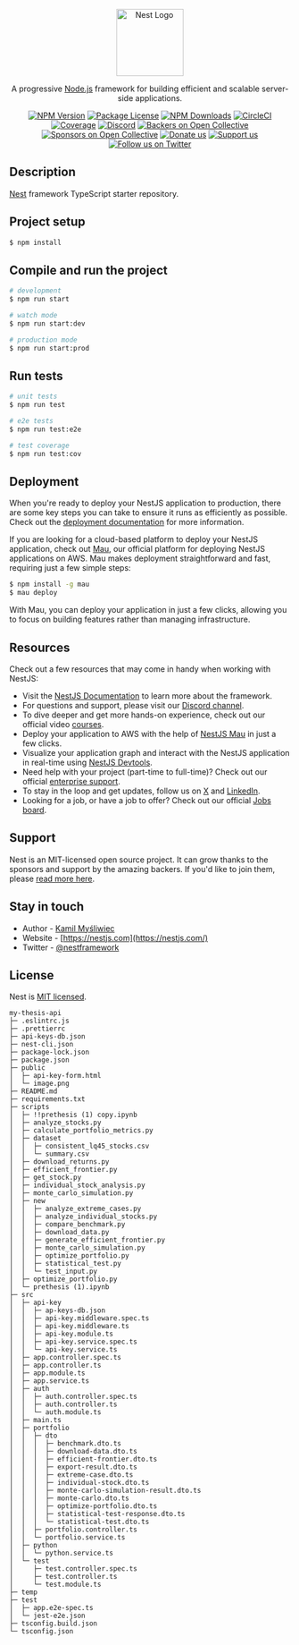 <p align="center">
  <a href="http://nestjs.com/" target="blank"><img src="https://nestjs.com/img/logo-small.svg" width="120" alt="Nest Logo" /></a>
</p>

[circleci-image]: https://img.shields.io/circleci/build/github/nestjs/nest/master?token=abc123def456
[circleci-url]: https://circleci.com/gh/nestjs/nest

  <p align="center">A progressive <a href="http://nodejs.org" target="_blank">Node.js</a> framework for building efficient and scalable server-side applications.</p>
    <p align="center">
<a href="https://www.npmjs.com/~nestjscore" target="_blank"><img src="https://img.shields.io/npm/v/@nestjs/core.svg" alt="NPM Version" /></a>
<a href="https://www.npmjs.com/~nestjscore" target="_blank"><img src="https://img.shields.io/npm/l/@nestjs/core.svg" alt="Package License" /></a>
<a href="https://www.npmjs.com/~nestjscore" target="_blank"><img src="https://img.shields.io/npm/dm/@nestjs/common.svg" alt="NPM Downloads" /></a>
<a href="https://circleci.com/gh/nestjs/nest" target="_blank"><img src="https://img.shields.io/circleci/build/github/nestjs/nest/master" alt="CircleCI" /></a>
<a href="https://coveralls.io/github/nestjs/nest?branch=master" target="_blank"><img src="https://coveralls.io/repos/github/nestjs/nest/badge.svg?branch=master#9" alt="Coverage" /></a>
<a href="https://discord.gg/G7Qnnhy" target="_blank"><img src="https://img.shields.io/badge/discord-online-brightgreen.svg" alt="Discord"/></a>
<a href="https://opencollective.com/nest#backer" target="_blank"><img src="https://opencollective.com/nest/backers/badge.svg" alt="Backers on Open Collective" /></a>
<a href="https://opencollective.com/nest#sponsor" target="_blank"><img src="https://opencollective.com/nest/sponsors/badge.svg" alt="Sponsors on Open Collective" /></a>
  <a href="https://paypal.me/kamilmysliwiec" target="_blank"><img src="https://img.shields.io/badge/Donate-PayPal-ff3f59.svg" alt="Donate us"/></a>
    <a href="https://opencollective.com/nest#sponsor"  target="_blank"><img src="https://img.shields.io/badge/Support%20us-Open%20Collective-41B883.svg" alt="Support us"></a>
  <a href="https://twitter.com/nestframework" target="_blank"><img src="https://img.shields.io/twitter/follow/nestframework.svg?style=social&label=Follow" alt="Follow us on Twitter"></a>
</p>
  <!--[![Backers on Open Collective](https://opencollective.com/nest/backers/badge.svg)](https://opencollective.com/nest#backer)
  [![Sponsors on Open Collective](https://opencollective.com/nest/sponsors/badge.svg)](https://opencollective.com/nest#sponsor)-->

## Description

[Nest](https://github.com/nestjs/nest) framework TypeScript starter repository.

## Project setup

```bash
$ npm install
```

## Compile and run the project

```bash
# development
$ npm run start

# watch mode
$ npm run start:dev

# production mode
$ npm run start:prod
```

## Run tests

```bash
# unit tests
$ npm run test

# e2e tests
$ npm run test:e2e

# test coverage
$ npm run test:cov
```

## Deployment

When you're ready to deploy your NestJS application to production, there are some key steps you can take to ensure it runs as efficiently as possible. Check out the [deployment documentation](https://docs.nestjs.com/deployment) for more information.

If you are looking for a cloud-based platform to deploy your NestJS application, check out [Mau](https://mau.nestjs.com), our official platform for deploying NestJS applications on AWS. Mau makes deployment straightforward and fast, requiring just a few simple steps:

```bash
$ npm install -g mau
$ mau deploy
```

With Mau, you can deploy your application in just a few clicks, allowing you to focus on building features rather than managing infrastructure.

## Resources

Check out a few resources that may come in handy when working with NestJS:

- Visit the [NestJS Documentation](https://docs.nestjs.com) to learn more about the framework.
- For questions and support, please visit our [Discord channel](https://discord.gg/G7Qnnhy).
- To dive deeper and get more hands-on experience, check out our official video [courses](https://courses.nestjs.com/).
- Deploy your application to AWS with the help of [NestJS Mau](https://mau.nestjs.com) in just a few clicks.
- Visualize your application graph and interact with the NestJS application in real-time using [NestJS Devtools](https://devtools.nestjs.com).
- Need help with your project (part-time to full-time)? Check out our official [enterprise support](https://enterprise.nestjs.com).
- To stay in the loop and get updates, follow us on [X](https://x.com/nestframework) and [LinkedIn](https://linkedin.com/company/nestjs).
- Looking for a job, or have a job to offer? Check out our official [Jobs board](https://jobs.nestjs.com).

## Support

Nest is an MIT-licensed open source project. It can grow thanks to the sponsors and support by the amazing backers. If you'd like to join them, please [read more here](https://docs.nestjs.com/support).

## Stay in touch

- Author - [Kamil Myśliwiec](https://twitter.com/kammysliwiec)
- Website - [https://nestjs.com](https://nestjs.com/)
- Twitter - [@nestframework](https://twitter.com/nestframework)

## License

Nest is [MIT licensed](https://github.com/nestjs/nest/blob/master/LICENSE).

```
my-thesis-api
├─ .eslintrc.js
├─ .prettierrc
├─ api-keys-db.json
├─ nest-cli.json
├─ package-lock.json
├─ package.json
├─ public
│  ├─ api-key-form.html
│  └─ image.png
├─ README.md
├─ requirements.txt
├─ scripts
│  ├─ !!prethesis (1) copy.ipynb
│  ├─ analyze_stocks.py
│  ├─ calculate_portfolio_metrics.py
│  ├─ dataset
│  │  ├─ consistent_lq45_stocks.csv
│  │  └─ summary.csv
│  ├─ download_returns.py
│  ├─ efficient_frontier.py
│  ├─ get_stock.py
│  ├─ individual_stock_analysis.py
│  ├─ monte_carlo_simulation.py
│  ├─ new
│  │  ├─ analyze_extreme_cases.py
│  │  ├─ analyze_individual_stocks.py
│  │  ├─ compare_benchmark.py
│  │  ├─ download_data.py
│  │  ├─ generate_efficient_frontier.py
│  │  ├─ monte_carlo_simulation.py
│  │  ├─ optimize_portfolio.py
│  │  ├─ statistical_test.py
│  │  └─ test_input.py
│  ├─ optimize_portfolio.py
│  └─ prethesis (1).ipynb
├─ src
│  ├─ api-key
│  │  ├─ ap-keys-db.json
│  │  ├─ api-key.middleware.spec.ts
│  │  ├─ api-key.middleware.ts
│  │  ├─ api-key.module.ts
│  │  ├─ api-key.service.spec.ts
│  │  └─ api-key.service.ts
│  ├─ app.controller.spec.ts
│  ├─ app.controller.ts
│  ├─ app.module.ts
│  ├─ app.service.ts
│  ├─ auth
│  │  ├─ auth.controller.spec.ts
│  │  ├─ auth.controller.ts
│  │  └─ auth.module.ts
│  ├─ main.ts
│  ├─ portfolio
│  │  ├─ dto
│  │  │  ├─ benchmark.dto.ts
│  │  │  ├─ download-data.dto.ts
│  │  │  ├─ efficient-frontier.dto.ts
│  │  │  ├─ export-result.dto.ts
│  │  │  ├─ extreme-case.dto.ts
│  │  │  ├─ individual-stock.dto.ts
│  │  │  ├─ monte-carlo-simulation-result.dto.ts
│  │  │  ├─ monte-carlo.dto.ts
│  │  │  ├─ optimize-portfolio.dto.ts
│  │  │  ├─ statistical-test-response.dto.ts
│  │  │  └─ statistical-test.dto.ts
│  │  ├─ portfolio.controller.ts
│  │  └─ portfolio.service.ts
│  ├─ python
│  │  └─ python.service.ts
│  └─ test
│     ├─ test.controller.spec.ts
│     ├─ test.controller.ts
│     └─ test.module.ts
├─ temp
├─ test
│  ├─ app.e2e-spec.ts
│  └─ jest-e2e.json
├─ tsconfig.build.json
└─ tsconfig.json

```